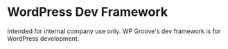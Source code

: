 # WordPress Dev Framework

Intended for internal company use only. WP Groove's dev framework is for WordPress development.
